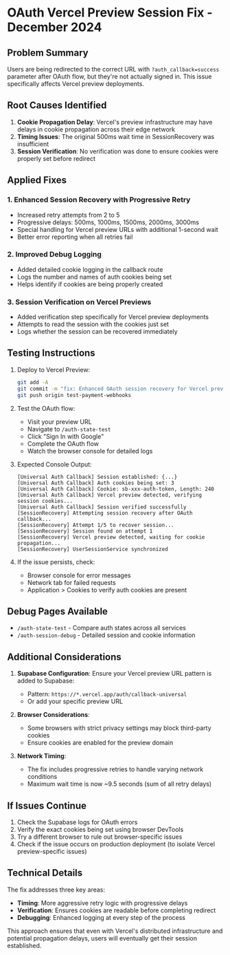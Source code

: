 # OAuth Vercel Preview Session Fix - December 2024

## Problem Summary
Users are being redirected to the correct URL with `?auth_callback=success` parameter after OAuth flow, but they're not actually signed in. This issue specifically affects Vercel preview deployments.

## Root Causes Identified

1. **Cookie Propagation Delay**: Vercel's preview infrastructure may have delays in cookie propagation across their edge network
2. **Timing Issues**: The original 500ms wait time in SessionRecovery was insufficient
3. **Session Verification**: No verification was done to ensure cookies were properly set before redirect

## Applied Fixes

### 1. Enhanced Session Recovery with Progressive Retry
- Increased retry attempts from 2 to 5
- Progressive delays: 500ms, 1000ms, 1500ms, 2000ms, 3000ms
- Special handling for Vercel preview URLs with additional 1-second wait
- Better error reporting when all retries fail

### 2. Improved Debug Logging
- Added detailed cookie logging in the callback route
- Logs the number and names of auth cookies being set
- Helps identify if cookies are being properly created

### 3. Session Verification on Vercel Previews
- Added verification step specifically for Vercel preview deployments
- Attempts to read the session with the cookies just set
- Logs whether the session can be recovered immediately

## Testing Instructions

1. Deploy to Vercel Preview:
   ```bash
   git add -A
   git commit -m "fix: Enhanced OAuth session recovery for Vercel previews"
   git push origin test-payment-webhooks
   ```

2. Test the OAuth flow:
   - Visit your preview URL
   - Navigate to `/auth-state-test`
   - Click "Sign In with Google"
   - Complete the OAuth flow
   - Watch the browser console for detailed logs

3. Expected Console Output:
   ```
   [Universal Auth Callback] Session established: {...}
   [Universal Auth Callback] Auth cookies being set: 3
   [Universal Auth Callback] Cookie: sb-xxx-auth-token, Length: 240
   [Universal Auth Callback] Vercel preview detected, verifying session cookies...
   [Universal Auth Callback] Session verified successfully
   [SessionRecovery] Attempting session recovery after OAuth callback...
   [SessionRecovery] Attempt 1/5 to recover session...
   [SessionRecovery] Session found on attempt 1
   [SessionRecovery] Vercel preview detected, waiting for cookie propagation...
   [SessionRecovery] UserSessionService synchronized
   ```

4. If the issue persists, check:
   - Browser console for error messages
   - Network tab for failed requests
   - Application > Cookies to verify auth cookies are present

## Debug Pages Available

- `/auth-state-test` - Compare auth states across all services
- `/auth-session-debug` - Detailed session and cookie information

## Additional Considerations

1. **Supabase Configuration**: Ensure your Vercel preview URL pattern is added to Supabase:
   - Pattern: `https://*.vercel.app/auth/callback-universal`
   - Or add your specific preview URL

2. **Browser Considerations**:
   - Some browsers with strict privacy settings may block third-party cookies
   - Ensure cookies are enabled for the preview domain

3. **Network Timing**:
   - The fix includes progressive retries to handle varying network conditions
   - Maximum wait time is now ~9.5 seconds (sum of all retry delays)

## If Issues Continue

1. Check the Supabase logs for OAuth errors
2. Verify the exact cookies being set using browser DevTools
3. Try a different browser to rule out browser-specific issues
4. Check if the issue occurs on production deployment (to isolate Vercel preview-specific issues)

## Technical Details

The fix addresses three key areas:
- **Timing**: More aggressive retry logic with progressive delays
- **Verification**: Ensures cookies are readable before completing redirect
- **Debugging**: Enhanced logging at every step of the process

This approach ensures that even with Vercel's distributed infrastructure and potential propagation delays, users will eventually get their session established.